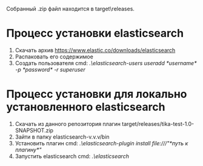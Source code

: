 Собранный .zip файл находится в target\releases\.

# Процесс установки elasticsearch
1. Скачать архив https://www.elastic.co/downloads/elasticsearch
2. Распаковать его содержимое
3. Создать пользователя cmd: *.\elasticsearch-users useradd \*username\* -p \*password\* -r superuser*
   
# Процесс установки для локально установленного elasticsearch
1. Скачать из данного репозитория плагин target/releases/tika-test-1.0-SNAPSHOT.zip
2. Зайти в папку elasticsearch-v.v.v/bin
3. Установить плагин cmd: *.\elasticsearch-plugin install file:///"\*путь к плагину\*"*
5. Запустить elasticsearch cmd: *.\elasticsearch*
